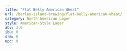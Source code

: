 ```yaml
---
title: "Flat Belly American Wheat"
url: /barley-island-brewing/flat-belly-american-wheat/
category: North American Lager
style: American-Style Lager
abv: 3.6
ibu: 0
srm: 0
upc: 0
---
```



